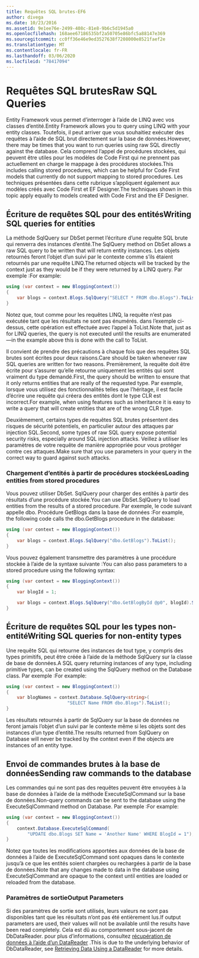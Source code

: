 ```yaml
---
title: Requêtes SQL brutes-EF6
author: divega
ms.date: 10/23/2016
ms.assetid: 9e1ee76e-2499-408c-81e8-9b6c5d1945a0
ms.openlocfilehash: 168aee67186535bf2a50705e86bfc5a88147e369
ms.sourcegitcommit: cc0ff36e46e9ed3527638f7208000e8521faef2e
ms.translationtype: MT
ms.contentlocale: fr-FR
ms.lasthandoff: 03/06/2020
ms.locfileid: "78417094"
---
```

# <a name="raw-sql-queries"></a><span data-ttu-id="7ccd7-102">Requêtes SQL brutes</span><span class="sxs-lookup"><span data-stu-id="7ccd7-102">Raw SQL Queries</span></span>
<span data-ttu-id="7ccd7-103">Entity Framework vous permet d’interroger à l’aide de LINQ avec vos classes d’entité.</span><span class="sxs-lookup"><span data-stu-id="7ccd7-103">Entity Framework allows you to query using LINQ with your entity classes.</span></span> <span data-ttu-id="7ccd7-104">Toutefois, il peut arriver que vous souhaitiez exécuter des requêtes à l’aide de SQL brut directement sur la base de données.</span><span class="sxs-lookup"><span data-stu-id="7ccd7-104">However, there may be times that you want to run queries using raw SQL directly against the database.</span></span> <span data-ttu-id="7ccd7-105">Cela comprend l’appel de procédures stockées, qui peuvent être utiles pour les modèles de Code First qui ne prennent pas actuellement en charge le mappage à des procédures stockées.</span><span class="sxs-lookup"><span data-stu-id="7ccd7-105">This includes calling stored procedures, which can be helpful for Code First models that currently do not support mapping to stored procedures.</span></span> <span data-ttu-id="7ccd7-106">Les techniques présentées dans cette rubrique s’appliquent également aux modèles créés avec Code First et EF Designer.</span><span class="sxs-lookup"><span data-stu-id="7ccd7-106">The techniques shown in this topic apply equally to models created with Code First and the EF Designer.</span></span>  

## <a name="writing-sql-queries-for-entities"></a><span data-ttu-id="7ccd7-107">Écriture de requêtes SQL pour des entités</span><span class="sxs-lookup"><span data-stu-id="7ccd7-107">Writing SQL queries for entities</span></span>  

<span data-ttu-id="7ccd7-108">La méthode SqlQuery sur DbSet permet l’écriture d’une requête SQL brute qui renverra des instances d’entité.</span><span class="sxs-lookup"><span data-stu-id="7ccd7-108">The SqlQuery method on DbSet allows a raw SQL query to be written that will return entity instances.</span></span> <span data-ttu-id="7ccd7-109">Les objets retournés feront l’objet d’un suivi par le contexte comme s’ils étaient retournés par une requête LINQ.</span><span class="sxs-lookup"><span data-stu-id="7ccd7-109">The returned objects will be tracked by the context just as they would be if they were returned by a LINQ query.</span></span> <span data-ttu-id="7ccd7-110">Par exemple :</span><span class="sxs-lookup"><span data-stu-id="7ccd7-110">For example:</span></span>  

``` csharp  
using (var context = new BloggingContext())
{
    var blogs = context.Blogs.SqlQuery("SELECT * FROM dbo.Blogs").ToList();
}
```  

<span data-ttu-id="7ccd7-111">Notez que, tout comme pour les requêtes LINQ, la requête n’est pas exécutée tant que les résultats ne sont pas énumérés. dans l’exemple ci-dessus, cette opération est effectuée avec l’appel à ToList.</span><span class="sxs-lookup"><span data-stu-id="7ccd7-111">Note that, just as for LINQ queries, the query is not executed until the results are enumerated—in the example above this is done with the call to ToList.</span></span>  

<span data-ttu-id="7ccd7-112">Il convient de prendre des précautions à chaque fois que des requêtes SQL brutes sont écrites pour deux raisons.</span><span class="sxs-lookup"><span data-stu-id="7ccd7-112">Care should be taken whenever raw SQL queries are written for two reasons.</span></span> <span data-ttu-id="7ccd7-113">Premièrement, la requête doit être écrite pour s’assurer qu’elle retourne uniquement les entités qui sont vraiment du type demandé.</span><span class="sxs-lookup"><span data-stu-id="7ccd7-113">First, the query should be written to ensure that it only returns entities that are really of the requested type.</span></span> <span data-ttu-id="7ccd7-114">Par exemple, lorsque vous utilisez des fonctionnalités telles que l’héritage, il est facile d’écrire une requête qui créera des entités dont le type CLR est incorrect.</span><span class="sxs-lookup"><span data-stu-id="7ccd7-114">For example, when using features such as inheritance it is easy to write a query that will create entities that are of the wrong CLR type.</span></span>  

<span data-ttu-id="7ccd7-115">Deuxièmement, certains types de requêtes SQL brutes présentent des risques de sécurité potentiels, en particulier autour des attaques par injection SQL.</span><span class="sxs-lookup"><span data-stu-id="7ccd7-115">Second, some types of raw SQL query expose potential security risks, especially around SQL injection attacks.</span></span> <span data-ttu-id="7ccd7-116">Veillez à utiliser les paramètres de votre requête de manière appropriée pour vous protéger contre ces attaques.</span><span class="sxs-lookup"><span data-stu-id="7ccd7-116">Make sure that you use parameters in your query in the correct way to guard against such attacks.</span></span>  

### <a name="loading-entities-from-stored-procedures"></a><span data-ttu-id="7ccd7-117">Chargement d’entités à partir de procédures stockées</span><span class="sxs-lookup"><span data-stu-id="7ccd7-117">Loading entities from stored procedures</span></span>  

<span data-ttu-id="7ccd7-118">Vous pouvez utiliser DbSet. SqlQuery pour charger des entités à partir des résultats d’une procédure stockée.</span><span class="sxs-lookup"><span data-stu-id="7ccd7-118">You can use DbSet.SqlQuery to load entities from the results of a stored procedure.</span></span> <span data-ttu-id="7ccd7-119">Par exemple, le code suivant appelle dbo. Procédure GetBlogs dans la base de données :</span><span class="sxs-lookup"><span data-stu-id="7ccd7-119">For example, the following code calls the dbo.GetBlogs procedure in the database:</span></span>  

``` csharp
using (var context = new BloggingContext())
{
    var blogs = context.Blogs.SqlQuery("dbo.GetBlogs").ToList();
}
```  

<span data-ttu-id="7ccd7-120">Vous pouvez également transmettre des paramètres à une procédure stockée à l’aide de la syntaxe suivante :</span><span class="sxs-lookup"><span data-stu-id="7ccd7-120">You can also pass parameters to a stored procedure using the following syntax:</span></span>  

``` csharp
using (var context = new BloggingContext())
{
    var blogId = 1;

    var blogs = context.Blogs.SqlQuery("dbo.GetBlogById @p0", blogId).Single();
}
```  

## <a name="writing-sql-queries-for-non-entity-types"></a><span data-ttu-id="7ccd7-121">Écriture de requêtes SQL pour les types non-entité</span><span class="sxs-lookup"><span data-stu-id="7ccd7-121">Writing SQL queries for non-entity types</span></span>  

<span data-ttu-id="7ccd7-122">Une requête SQL qui retourne des instances de tout type, y compris des types primitifs, peut être créée à l’aide de la méthode SqlQuery sur la classe de base de données.</span><span class="sxs-lookup"><span data-stu-id="7ccd7-122">A SQL query returning instances of any type, including primitive types, can be created using the SqlQuery method on the Database class.</span></span> <span data-ttu-id="7ccd7-123">Par exemple :</span><span class="sxs-lookup"><span data-stu-id="7ccd7-123">For example:</span></span>  

``` csharp
using (var context = new BloggingContext())
{
    var blogNames = context.Database.SqlQuery<string>(
                       "SELECT Name FROM dbo.Blogs").ToList();
}
```  

<span data-ttu-id="7ccd7-124">Les résultats retournés à partir de SqlQuery sur la base de données ne feront jamais l’objet d’un suivi par le contexte même si les objets sont des instances d’un type d’entité.</span><span class="sxs-lookup"><span data-stu-id="7ccd7-124">The results returned from SqlQuery on Database will never be tracked by the context even if the objects are instances of an entity type.</span></span>  

## <a name="sending-raw-commands-to-the-database"></a><span data-ttu-id="7ccd7-125">Envoi de commandes brutes à la base de données</span><span class="sxs-lookup"><span data-stu-id="7ccd7-125">Sending raw commands to the database</span></span>  

<span data-ttu-id="7ccd7-126">Les commandes qui ne sont pas des requêtes peuvent être envoyées à la base de données à l’aide de la méthode ExecuteSqlCommand sur la base de données.</span><span class="sxs-lookup"><span data-stu-id="7ccd7-126">Non-query commands can be sent to the database using the ExecuteSqlCommand method on Database.</span></span> <span data-ttu-id="7ccd7-127">Par exemple :</span><span class="sxs-lookup"><span data-stu-id="7ccd7-127">For example:</span></span>  

``` csharp
using (var context = new BloggingContext())
{
    context.Database.ExecuteSqlCommand(
        "UPDATE dbo.Blogs SET Name = 'Another Name' WHERE BlogId = 1");
}
```  

<span data-ttu-id="7ccd7-128">Notez que toutes les modifications apportées aux données de la base de données à l’aide de ExecuteSqlCommand sont opaques dans le contexte jusqu’à ce que les entités soient chargées ou rechargées à partir de la base de données.</span><span class="sxs-lookup"><span data-stu-id="7ccd7-128">Note that any changes made to data in the database using ExecuteSqlCommand are opaque to the context until entities are loaded or reloaded from the database.</span></span>  

### <a name="output-parameters"></a><span data-ttu-id="7ccd7-129">Paramètres de sortie</span><span class="sxs-lookup"><span data-stu-id="7ccd7-129">Output Parameters</span></span>  

<span data-ttu-id="7ccd7-130">Si des paramètres de sortie sont utilisés, leurs valeurs ne sont pas disponibles tant que les résultats n’ont pas été entièrement lus.</span><span class="sxs-lookup"><span data-stu-id="7ccd7-130">If output parameters are used, their values will not be available until the results have been read completely.</span></span> <span data-ttu-id="7ccd7-131">Cela est dû au comportement sous-jacent de DbDataReader. pour plus d’informations, consultez [récupération de données à l’aide d’un DataReader](https://go.microsoft.com/fwlink/?LinkID=398589) .</span><span class="sxs-lookup"><span data-stu-id="7ccd7-131">This is due to the underlying behavior of DbDataReader, see [Retrieving Data Using a DataReader](https://go.microsoft.com/fwlink/?LinkID=398589) for more details.</span></span>  
